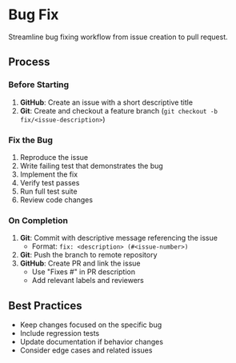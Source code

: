 # Bug Fix

Streamline bug fixing workflow from issue creation to pull request.

## Process

### Before Starting

1. **GitHub**: Create an issue with a short descriptive title
2. **Git**: Create and checkout a feature branch (`git checkout -b fix/<issue-description>`)

### Fix the Bug

1. Reproduce the issue
2. Write failing test that demonstrates the bug
3. Implement the fix
4. Verify test passes
5. Run full test suite
6. Review code changes

### On Completion

1. **Git**: Commit with descriptive message referencing the issue
   - Format: `fix: <description> (#<issue-number>)`
2. **Git**: Push the branch to remote repository
3. **GitHub**: Create PR and link the issue
   - Use "Fixes #<issue-number>" in PR description
   - Add relevant labels and reviewers

## Best Practices

- Keep changes focused on the specific bug
- Include regression tests
- Update documentation if behavior changes
- Consider edge cases and related issues
